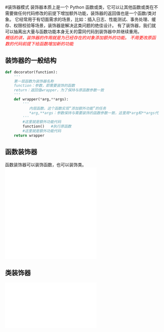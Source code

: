 #装饰器模式
装饰器本质上是一个 Python 函数或类，它可以让其他函数或类在不需要做任何代码修改的前提下增加额外功能，装饰器的返回值也是一个函数/类对象。
它经常用于有切面需求的场景，比如：插入日志、性能测试、事务处理、缓存、权限校验等场景，装饰器是解决这类问题的绝佳设计。
有了装饰器，我们就可以抽离出大量与函数功能本身无关的雷同代码到装饰器中并继续重用。  
<font color=red>*概括的讲，装饰器的作用就是为已经存在的对象添加额外的功能。*</font>
<font color=red>*不用更改原函数的代码前提下给函数增加新的功能*</font>
## 装饰器的一般结构
```python
def decorator(function):
    '''
    第一层函数为装饰器名称
    function：参数，即需要装饰的函数
    return：返回值wrapper，为了保持与原函数参数一致
    '''
    def wrapper(*arg,**args):
        '''
           内层函数，这个函数实现“添加额外功能”的任务
           *arg,**args：参数保持与需要装饰的函数参数一致，这里用*arg和**args代替
        '''
        #这里就是额外功能代码
        function()   #执行原函数
        #这里就是额外功能代码
    return wrapper
```
## 函数装饰器
函数装饰器可以装饰函数，也可以装饰类。
![函数装饰器](函数装饰器-装饰函数.py)
![函数装饰器](函数装饰器-装饰函数.py)

## 类装饰器
![类装饰器](类装饰器.py)